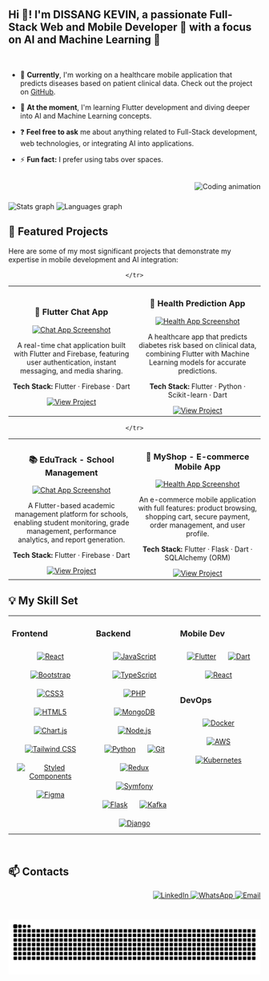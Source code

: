 <h2 align="left">Hi 👋! I'm DISSANG KEVIN, a passionate Full-Stack Web and Mobile Developer 📱 with a focus on AI and Machine Learning 🤖</h2>

<br/>

- 🔭 **Currently**, I'm working on a healthcare mobile application that predicts diseases based on patient clinical data. Check out the project on [GitHub](https://github.com/kteken10/HealthcareMobileApp).

- 🌱 **At the moment**, I'm learning Flutter development and diving deeper into AI and Machine Learning concepts.

- ❓ **Feel free to ask** me about anything related to Full-Stack development, web technologies, or integrating AI into applications.

- ⚡ **Fun fact:** I prefer using tabs over spaces.

<br/>

<div align="right">
  <img height="345" src="https://cdn.dribbble.com/users/730703/screenshots/6581243/avento.gif" alt="Coding animation" />
</div>

###

<div align="left">
  <img src="https://github-readme-stats.vercel.app/api?username=kteken10&hide_title=true&hide_rank=false&show_icons=true&include_all_commits=true&count_private=true&disable_animations=false&theme=ocean_dark&locale=en&hide_border=true" height="150" alt="Stats graph" />
  <img src="https://github-readme-stats.vercel.app/api/top-langs?username=kteken10&locale=en&hide_title=true&layout=compact&card_width=320&langs_count=9&theme=ocean_dark&hide_border=true" height="150" alt="Languages graph" />
</div>

## 🚀 Featured Projects

Here are some of my most significant projects that demonstrate my expertise in mobile development and AI integration:

<div align="center">
  <table>
    <tr>
      <td align="center" width="50%">
        <h3>💬 Flutter Chat App</h3>
        <a href="https://github.com/kteken10/flutter_chat_app" target="_blank">
          <img src="https://github.com/user-attachments/assets/493a2f65-a69d-438b-9bf6-6b4a2e6181e5" width="90%" alt="Chat App Screenshot"/>
        </a>
        <p>A real-time chat application built with Flutter and Firebase, featuring user authentication, instant messaging, and media sharing.</p>
        <p><strong>Tech Stack:</strong> Flutter · Firebase · Dart</p>
        <a href="https://github.com/kteken10/flutter_chat_app" target="_blank">
          <img src="https://img.shields.io/badge/View_Project-181717?style=for-the-badge&logo=github&logoColor=white" height="25" alt="View Project"/>
        </a>
      </td>
      <td align="center" width="50%">
        <h3>🏥 Health Prediction App</h3>
        <a href="https://github.com/kteken10/flutter_health_app" target="_blank">
          <img src="https://github.com/user-attachments/assets/2014ccaf-6739-469f-bc04-8e653d88a2b7" width="90%" alt="Health App Screenshot"/>
        </a>
        <p>A healthcare app that predicts diabetes risk based on clinical data, combining Flutter with Machine Learning models for accurate predictions.</p>
        <p><strong>Tech Stack:</strong> Flutter · Python · Scikit-learn · Dart</p>
        <a href="https://github.com/kteken10/flutter_health_app" target="_blank">
          <img src="https://img.shields.io/badge/View_Project-181717?style=for-the-badge&logo=github&logoColor=white" height="25" alt="View Project"/>
        </a>
      </td>
     
     
    </tr>

   
    
  </table>
</div>

<div align="center">
  <table>
    <tr>
      <td align="center" width="50%">
        <h3>📚 EduTrack - School Management</h3>
        <a href="https://github.com/kteken10/flutter_school_app" target="_blank">
          <img src="https://github.com/user-attachments/assets/493a2f65-a69d-438b-9bf6-6b4a2e6181e5" width="90%" alt="Chat App Screenshot"/>
        </a>
        <p>A Flutter-based academic management platform for schools, enabling student monitoring, grade management, performance analytics, and report generation.</p>
        <p><strong>Tech Stack:</strong> Flutter · Firebase · Dart</p>
        <a href="https://github.com/kteken10/flutter_school_app" target="_blank">
          <img src="https://img.shields.io/badge/View_Project-181717?style=for-the-badge&logo=github&logoColor=white" height="25" alt="View Project"/>
        </a>
      </td>
      <td align="center" width="50%">
        <h3>🛒 MyShop - E-commerce Mobile App</h3>
        <a href="https://github.com/kteken10/flutter_ecommerce_app" target="_blank">
          <img src="https://github.com/user-attachments/assets/4c407cb4-75d2-41cc-88cc-36f23c643670" width="90%" alt="Health App Screenshot"/>
        </a>
        <p>An e-commerce mobile application with full features: product browsing, shopping cart, secure payment, order management, and user profile.</p>
        <p><strong>Tech Stack:</strong> Flutter · Flask · Dart · SQLAlchemy (ORM)</p>
        <a href="https://github.com/kteken10/flutter_ecommerce_app" target="_blank">
          <img src="https://img.shields.io/badge/View_Project-181717?style=for-the-badge&logo=github&logoColor=white" height="25" alt="View Project"/>
        </a>
      </td>
     
     
    </tr>

   
    
  </table>
</div>

## 💡 My Skill Set  

<table>
<tr>
  <td valign="top" width="33%">

### Frontend  
<div align="center">  
<a href="https://reactjs.org/" target="_blank"><img style="margin: 10px" src="https://profilinator.rishav.dev/skills-assets/react-original-wordmark.svg" alt="React" height="50" /></a>  
<a href="https://getbootstrap.com/" target="_blank"><img style="margin: 10px" src="https://profilinator.rishav.dev/skills-assets/bootstrap-plain.svg" alt="Bootstrap" height="50" /></a>  
<a href="https://www.w3schools.com/css/" target="_blank"><img style="margin: 10px" src="https://profilinator.rishav.dev/skills-assets/css3-original-wordmark.svg" alt="CSS3" height="50" /></a>  
<a href="https://en.wikipedia.org/wiki/HTML5" target="_blank"><img style="margin: 10px" src="https://profilinator.rishav.dev/skills-assets/html5-original-wordmark.svg" alt="HTML5" height="50" /></a>  
<a href="https://www.chartjs.org/" target="_blank"><img style="margin: 10px" src="https://profilinator.rishav.dev/skills-assets/logo-title.svg" alt="Chart.js" height="50" /></a>  
<a href="https://tailwindcss.com/" target="_blank"><img style="margin: 10px" src="https://profilinator.rishav.dev/skills-assets/tailwindcss.svg" alt="Tailwind CSS" height="50" /></a>  
<a href="https://styled-components.com/" target="_blank"><img style="margin: 10px" src="https://profilinator.rishav.dev/skills-assets/styled-components.png" alt="Styled Components" height="50" /></a>  
<a href="https://www.figma.com/" target="_blank"><img style="margin: 10px" src="https://profilinator.rishav.dev/skills-assets/figma-icon.svg" alt="Figma" height="50" /></a>  
</div>  

  </td>
  <td valign="top" width="33%">

### Backend  
<div align="center">  
<a href="https://www.javascript.com/" target="_blank"><img style="margin: 10px" src="https://profilinator.rishav.dev/skills-assets/javascript-original.svg" alt="JavaScript" height="50" /></a>  
<a href="https://www.typescriptlang.org/" target="_blank"><img style="margin: 10px" src="https://profilinator.rishav.dev/skills-assets/typescript-original.svg" alt="TypeScript" height="50" /></a>  
<a href="https://www.php.net/" target="_blank"><img style="margin: 10px" src="https://profilinator.rishav.dev/skills-assets/php-original.svg" alt="PHP" height="50" /></a>  
<a href="https://www.mongodb.com/" target="_blank"><img style="margin: 10px" src="https://profilinator.rishav.dev/skills-assets/mongodb-original-wordmark.svg" alt="MongoDB" height="50" /></a>  
<a href="https://nodejs.org/" target="_blank"><img style="margin: 10px" src="https://profilinator.rishav.dev/skills-assets/nodejs-original-wordmark.svg" alt="Node.js" height="50" /></a>  
<a href="https://www.python.org/" target="_blank"><img style="margin: 10px" src="https://profilinator.rishav.dev/skills-assets/python-original.svg" alt="Python" height="50" /></a>  
<a href="https://github.com/" target="_blank"><img style="margin: 10px" src="https://profilinator.rishav.dev/skills-assets/git-scm-icon.svg" alt="Git" height="50" /></a>  
<a href="https://redux.js.org/" target="_blank"><img style="margin: 10px" src="https://profilinator.rishav.dev/skills-assets/redux-original.svg" alt="Redux" height="50" /></a>  
<a href="https://symfony.com/" target="_blank"><img style="margin: 10px" src="https://profilinator.rishav.dev/skills-assets/symfony_black_03.svg" alt="Symfony" height="50" /></a>  
<a href="https://flask.palletsprojects.com/" target="_blank"><img style="margin: 10px" src="https://profilinator.rishav.dev/skills-assets/flask.png" alt="Flask" height="50" /></a>  
<a href="https://kafka.apache.org/" target="_blank"><img style="margin: 10px" src="https://profilinator.rishav.dev/skills-assets/apache_kafka-icon.svg" alt="Kafka" height="50" /></a>  
<a href="https://www.djangoproject.com/" target="_blank"><img style="margin: 10px" src="https://profilinator.rishav.dev/skills-assets/django-original.svg" alt="Django" height="50" /></a>  
</div>

  </td>
  <td valign="top" width="33%">

### Mobile Dev  
<div align="center">  
<a href="https://flutter.dev/" target="_blank"><img style="margin: 10px" src="https://profilinator.rishav.dev/skills-assets/flutterio-icon.svg" alt="Flutter" height="50" /></a>  
<a href="https://dart.dev/" target="_blank"><img style="margin: 10px" src="https://profilinator.rishav.dev/skills-assets/dartlang-icon.svg" alt="Dart" height="50" /></a>  
<a href="https://reactjs.org/" target="_blank"><img style="margin: 10px" src="https://profilinator.rishav.dev/skills-assets/react-original-wordmark.svg" alt="React" height="50" /></a>  
</div>  

### DevOps  
<div align="center">  
<a href="https://www.docker.com/" target="_blank"><img style="margin: 10px" src="https://profilinator.rishav.dev/skills-assets/docker-original-wordmark.svg" alt="Docker" height="50" /></a>  
<a href="https://aws.amazon.com/" target="_blank"><img style="margin: 10px" src="https://profilinator.rishav.dev/skills-assets/amazonwebservices-original-wordmark.svg" alt="AWS" height="50" /></a>  
<a href="https://kubernetes.io/" target="_blank"><img style="margin: 10px" src="https://profilinator.rishav.dev/skills-assets/kubernetes-icon.svg" alt="Kubernetes" height="50" /></a>  
</div>

  </td>
</tr>
</table>  

<br/>  

## 📫 Contacts  

<div align="right">
  <a href="https://www.linkedin.com/in/dissangkevin" target="_blank">
    <img src="https://img.shields.io/static/v1?message=LinkedIn&logo=linkedin&label=&color=0077B5&logoColor=white&style=for-the-badge" height="35" alt="LinkedIn"/>
  </a>
  <a href="https://wa.me/237697645415" target="_blank">
    <img src="https://img.shields.io/static/v1?message=WhatsApp&logo=whatsapp&label=&color=25D366&logoColor=white&style=for-the-badge" height="35" alt="WhatsApp"/>
  </a>
  <a href="mailto:dissangfrancis@yahoo.com" target="_blank">
    <img src="https://img.shields.io/static/v1?message=Email&logo=yahoo&label=&color=6001D2&logoColor=white&style=for-the-badge" height="35" alt="Email"/>
  </a>
</div>

###

<br clear="both">

<img src="https://raw.githubusercontent.com/kteken10/kteken10/output/snake.svg" alt="Snake animation" />
